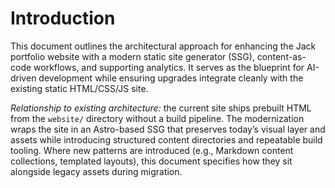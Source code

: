 # Introduction
This document outlines the architectural approach for enhancing the Jack portfolio website with a modern static site generator (SSG), content-as-code workflows, and supporting analytics. It serves as the blueprint for AI-driven development while ensuring upgrades integrate cleanly with the existing static HTML/CSS/JS site.

*Relationship to existing architecture:* the current site ships prebuilt HTML from the `website/` directory without a build pipeline. The modernization wraps the site in an Astro-based SSG that preserves today’s visual layer and assets while introducing structured content directories and repeatable build tooling. Where new patterns are introduced (e.g., Markdown content collections, templated layouts), this document specifies how they sit alongside legacy assets during migration.

